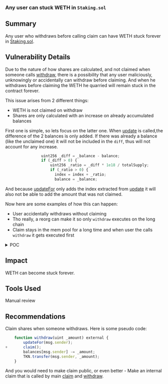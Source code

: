 ### Any user can stuck WETH in `Staking.sol`

## Summary
Any user who withdraws before calling claim can have WETH stuck forever in [Staking.sol](https://github.com/Cyfrin/2023-07-beedle/blob/main/src/Staking.sol).

## Vulnerability Details
Due to the nature of how shares are calculated, and not claimed when someone calls [withdraw](https://github.com/Cyfrin/2023-07-beedle/blob/main/src/Staking.sol#L46-L50), there is a possibility that any user maliciously, unknowingly or accidentally can withdraw before claiming. And when he withdraws before claiming the WETH he quarried will remain stuck in the contract forever.

This issue arises from 2 different things:
- WETH is not claimed on withdraw
- Shares are only calculated with an increase on already accumulated balances

First one is simple, so lets focus on the latter one. When [update](https://github.com/Cyfrin/2023-07-beedle/blob/main/src/Staking.sol#L53-L58) is called,the difference of the 2 balances is only added. If there was already a balance (like the unclaimed one) it will not be included in the `diff`, thus will not account for any increase.

```jsx
                uint256 _diff = _balance - balance;
                if (_diff > 0) {
                    uint256 _ratio = _diff * 1e18 / totalSupply;
                    if (_ratio > 0) {
                      index = index + _ratio;
                      balance = _balance;
```
And because [updateFor](https://github.com/Cyfrin/2023-07-beedle/blob/main/src/Staking.sol#L53-L58) only adds the index extracted from [update](https://github.com/Cyfrin/2023-07-beedle/blob/main/src/Staking.sol#L53-L58) it will also not be able to add the amount that was not claimed.

Now here are some examples of how this can happen:

- User accidentally withdraws without claiming
- Tho really, a reorg can make it so only `withdraw` executes on the long chain
- Claim stays in the mem pool for a long time and when user the calls `withdraw` it gets executed first


<details> <summary> POC </summary> 

```jsx

contract Staker is Test {
    Staking public stakingContract;

    TERC20 public weth;
    TERC20 public tkn;

    address public user1 = address(0x1);
    address public user2 = address(0x2);
    address public owner = address(0x3b);

    function setUp() public {
        vm.label(user1, "user1");
        vm.label(user2, "user1");
        vm.label(owner, "user1");

      
        weth = new TERC20();
        tkn = new TERC20();
        weth.mint(address(owner), 50e18);
        tkn.mint(address(user1), 10e18);
        tkn.mint(address(user2), 10e18);

        stakingContract = new Staking(address(tkn),address(weth));
    }
    function test_stuck_tokens() public {
        
        vm.startPrank(user1);
        tkn.approve(address(stakingContract),100e18);
        stakingContract.deposit(10e18);
        vm.stopPrank();

        vm.startPrank(user2);
        tkn.approve(address(stakingContract),100e18);
        stakingContract.deposit(10e18);
        vm.stopPrank();

        vm.prank(owner);
        weth.transfer(address(stakingContract),20e18);
        
        vm.prank(user1);
        stakingContract.withdraw(10e18);

        vm.prank(owner);
        weth.transfer(address(stakingContract),10e18);

        vm.prank(user2);
        stakingContract.claim();

        console.log("WETH: ",weth.balanceOf(address(stakingContract))/1e18);
        console.log("TKN:  ",tkn.balanceOf(address(stakingContract))/1e18);


    }
}
```

</details> 

## Impact
WETH can become stuck forever.

## Tools Used
Manual review

## Recommendations
Claim shares when someone withdraws. Here is some pseudo code:
```jsx
    function withdraw(uint _amount) external {
        updateFor(msg.sender);
+       claim();
        balances[msg.sender] -= _amount;
        TKN.transfer(msg.sender, _amount);
    }
```
And you would need to make claim public, or even better - Make an internal claim that is called by main [claim](https://github.com/Cyfrin/2023-07-beedle/blob/main/src/Staking.sol#L53-L58) and [withdraw](https://github.com/Cyfrin/2023-07-beedle/blob/main/src/Staking.sol#L46-L50).